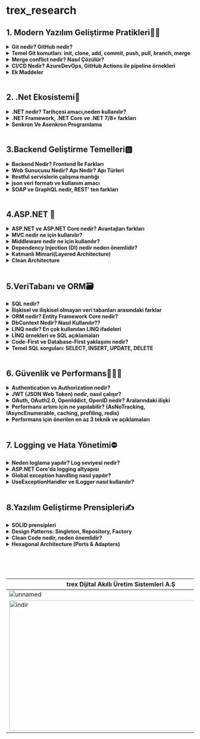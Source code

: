 # trex_research
## 1. Modern Yazılım Geliştirme Pratikleri🤷‍♂️

<details>
<summary><strong>Git nedir? GitHub nedir?<strong></summary>
  
## Git Nedir?
* Git, yazılım geliştirmede kod değişikliklerini kaydeden ve yöneten bir versiyon kontrol sistemidir.  
* Kod üzerinde yapılan her değişiklik bir sürüm olarak saklanır.  
* Aynı proje üzerinde birden fazla kişinin çakışmadan çalışmasına olanak sağlar.  
* Geçmişte yapılan değişikliklere geri dönüp bakılabilir.  


## GitHub Nedir?
* GitHub ise Git altyapısını kullanarak projelerin internet üzerinde tutulduğu bulut tabanlı bir platformdur.  
* Ekip çalışmasını kolaylaştırmak için issue (sorun takibi), pull request (kod katkısı), GitHub Actions (otomasyon) gibi araçlar sunar.  
* Açık kaynak projelerin paylaşımı için en çok kullanılan platformlardan biridir.

<br> 

</details>

<details>
<summary><strong>Temel Git komutları: init, clone, add, commit, push, pull, branch, merge<strong></summary>

* `git init` → Yeni bir Git deposu başlatır.<br>
***Örnek*** = `O klasörde .git adında gizli bir klasör oluşur → bu klasör Git’in tüm geçmişi, ayarları ve sürüm kontrol bilgilerini saklar.`

<br>

* `git clone` → Var olan bir depoyu bilgisayarına indirir. <br>***Örnek*** = https://github.com/kullanici/proje.git

<br>

* `git add` → Dosyaları commit için hazırlar.<br>***Örnek*** = `git add index.html`

<br>

* `git commit` → Yapılan değişiklikleri kaydeder. <br>***Örnek*** = `git commit -m "Ana sayfa güncellendi`

<br>

* `git push` → Kaydedilen değişiklikleri uzak depoya gönderir. <br>***Örnek*** = `git push origin main`

<br>

* `git pull` → Uzak depodaki son değişiklikleri indirir.<br> ***Örnek*** = `git pull origin main`

<br>

* `git branch` → Yeni bir dal (branch) oluşturur. <br>***Örnek*** = `git branch yeni-ozellik`

<br>

* `git merge` → Farklı dalları birleştirir. <br>***Örnek*** = `git merge yeni-ozellik`


<br>

</details>

<details>
<summary><strong>Merge conflict nedir? Nasıl Çözülür?<strong></summary>
  
  
## Merge conflict
- Git’te iki farklı dalda (branch) aynı dosyanın aynı kısmında farklı değişiklikler yapılınca ortaya çıkan çakışmadır.
- Git, hangi değişikliğin geçerli olacağına otomatik karar veremez.
- Bu yüzden kullanıcıya sorar: “Hangi değişikliği istiyorsun?”

***Kısaca:***

“İki kişi aynı yerde farklı şeyler yazdı, Git karıştı, sen karar ver!”
<br>

---

 
 ## Merge Conflict Nasıl Çözülür?

1. Çatışan dosyayı açmak: Git, hangi dosyada çatışma olduğunu gösterir.

2. Değişiklikleri incelemek: Hangi değişikliğin kalacağını veya iki değişikliği birleştirip bir çözüm oluşturacağını seçersin.

3. Değişikliği kaydetmek ve bildir: Çatışmayı çözdükten sonra Git’e bu dosyanın artık hazır olduğunu bildirmek için commit yapılır.

<br>

</details>


<details>
<summary>CI/CD Nedir? AzureDevOps, GitHub Actions ile pipeline örnekleri</summary>
  
## CI/CD

- Yazılım geliştirme sürecinde otomasyon ve sürekli teslim sağlayan bir yaklaşımdır.


<br> İngilizce Açılımı:

- ***CI (Continuous Integration) → Sürekli Entegrasyon***

- ***CD (Continuous Delivery / Continuous Deployment) → Sürekli Teslim / Sürekli Yayın***

***Kısaca:***

- Yazılımın daha hızlı, güvenli ve hatasız geliştirilmesini sağlayan yöntemdir.
  
<br>

##  CI – Continuous Integration (Sürekli Entegrasyon)

- Geliştiriciler, yaptıkları değişiklikleri sıklıkla ortak koda (main branch) entegre eder.

- Her entegrasyon otomatik olarak test edilir, böylece hatalar erken yakalanır.

- Amaç: Kodun her zaman çalışır durumda olmasını sağlamak.

Örnek:
Birden fazla kişi aynı projede çalışıyor. Herkes kendi değişikliklerini sık sık ana koda ekliyor ve sistem otomatik olarak test ediyor. Böylece büyük bir hata oluşmadan önlem alınabiliyor.
<br>
<br>



## CD – Continuous Delivery / Deployment (Sürekli Teslim / Yayın)

- Continuous Delivery (Sürekli Teslim): Kod değişiklikleri testlerden geçtikten sonra her an yayına alınabilir hâle getirilir. Ama yayın manuel olabilir.

- Continuous Deployment (Sürekli Yayın): Kod değişiklikleri testleri geçtikten sonra otomatik olarak canlıya çıkar.

Örnek:
Testleri geçen bir özellik, insan müdahalesi olmadan direkt kullanıcıya sunulabilir.
<br>
<br>


## CI/CD’nin Avantajları

1. Hızlı geri bildirim: Hatalar erken bulunur.

2. Daha güvenli kod: Testler sürekli çalışır.

3. Hızlı teslim: Yeni özellikler ve düzeltmeler kullanıcıya çabuk ulaşır.

4. İnsan hatasını azaltır: Otomasyon sayesinde manuel hatalar azalır.
<br>


---


📌**Azure DevOps Pipeline Örneği**
 ```
name: Python CI/CD

# 1. Tetikleyici (Trigger)
on:
  push:
    branches: [ main ]       # main branch’e push olunca tetiklenir
  pull_request:
    branches: [ main ]       # Pull request açıldığında da tetiklenir

jobs:
  build-and-deploy:
    runs-on: ubuntu-latest    # 2. Hangi işletim sistemi üzerinde çalışacak

    steps:
    # 3. Repo kodunu çek
    - uses: actions/checkout@v3
      name: Step 1: Checkout code
      # Ne yapıyor: Repository’deki kodu pipeline ortamına kopyalar

    # 4. Python kurulumu
    - name: Step 2: Setup Python
      uses: actions/setup-python@v4
      with:
        python-version: '3.x'
      # Ne yapıyor: Pipeline ortamına Python 3.x kurar

    # 5. Bağımlılıkları yükleme
    - name: Step 3: Install dependencies
      run: pip install -r requirements.txt
      # Ne yapıyor: Projenin çalışması için gerekli kütüphaneleri yükler

    # 6. Testleri çalıştır
    - name: Step 4: Run tests
      run: pytest
      # Ne yapıyor: Kodun düzgün çalışıp çalışmadığını kontrol etmek için testleri çalıştırır (CI adımı)

    # 7. Deploy
    - name: Step 5: Deploy to server
      run: |
        scp -r ./app user@server:/var/www/app
        ssh user@server 'systemctl restart app'
      # Ne yapıyor: Testler başarılıysa kodu uzak sunucuya kopyalar ve uygulamayı restart eder (CD adımı)

```

🔑 Açıklama

* trigger → `Pipeline’ın hangi branch için çalışacağını belirler.`

* pool → `Build ajanını seçer (Linux, Windows veya macOS).`

* UseDotNet@2 → `İstenilen .NET SDK sürümünü indirir.`

* dotnet restore / build / test → `CI aşamaları.`

* dotnet publish → `Deploy edilebilir paket üretir.`

* PublishBuildArtifacts → `Bu paketi artifact olarak kaydeder, release pipeline’da kullanılabilir.`

---

📌**GitHub Actions Pipeline Örneği**
```
name: .NET CI/CD

on:
  push:
    branches: [ "main" ]   # main branch'e push olunca çalışır
  pull_request:
    branches: [ "main" ]   # PR açılınca da çalışır

jobs:
  build:
    runs-on: ubuntu-latest   # Çalışacağı ortam

    steps:
    - name: Checkout code
      uses: actions/checkout@v4   # Repo kodlarını indirir

    - name: Setup .NET
      uses: actions/setup-dotnet@v4
      with:
        dotnet-version: '8.0.x'   # .NET versiyonu

    - name: Restore dependencies
      run: dotnet restore

    - name: Build
      run: dotnet build --configuration Release --no-restore

    - name: Test
      run: dotnet test --no-build --verbosity normal

    - name: Publish
      run: dotnet publish -c Release -o ./publish

```

🔑 Açıklama

* on → `Pipeline’ın hangi durumlarda çalışacağını belirler (ör. push, pull request).`

* runs-on → `Build ortamı (ubuntu-latest, windows-latest, vs.).`

* actions/checkout → `GitHub reposundan kodları indirir.`

* actions/setup-dotnet → `İstediğin .NET SDK sürümünü kurar.`

* dotnet restore / build / test / publish → `CI/CD aşamaları.`
</details>



 <details>     
 
 <summary>Ek Maddeler</summary>
 
<br>  

## SDLC Aşamaları (Yazılım Geliştirme Yaşam Döngüsü)

**Planlama (Planning)**

* Projenin amacı, kapsamı ve hedefleri belirlenir.

* Zaman, maliyet ve kaynak planlaması yapılır.

<br>

**Gereksinim Analizi (Requirement Analysis)**

* Kullanıcı ihtiyaçları toplanır.

* Fonksiyonel (ne yapacak) ve fonksiyonel olmayan (performans, güvenlik vb.) gereksinimler netleştirilir.

<br>

**Tasarım (Design)**

* Sistem mimarisi, veri tabanı ve arayüz tasarımı yapılır.

* Yüksek seviye (mimari) ve düşük seviye (detaylı) tasarım hazırlanır.

<br>

**Geliştirme (Implementation / Development)**

* Kodlama aşaması başlar.

* Takım üyeleri belirlenen tasarıma göre yazılımı geliştirir.

<br>

**Test (Testing / Verification)**

* Yazılım hatalara karşı test edilir.

* Birim testleri, entegrasyon testleri, sistem testleri ve kullanıcı kabul testleri yapılır

<br>

**Dağıtım (Deployment)**

* Yazılım canlı ortama alınır.

* Kullanıcıların erişimine açılır.

<br>

**Bakım (Maintenance / Support)**

* Hatalar düzeltilir, güncellemeler yapılır.

* Yeni ihtiyaçlara göre sistem geliştirilir.

<br>
  
**Metodolojiler** Ⓜ️

Agile → Esnek, hızlı geri bildirim.

Scrum → Sprint (2-4 hafta), roller (PO, SM, Dev Team).

Kanban → İş akışı panosu (To Do → Doing → Done).


 </details>
 
<br>

 ## 2. .Net Ekosistemi🌁
 <details>

<summary><strong>.NET nedir? Tarihçesi amacı,neden kullanılır?<strong></summary>



## .NET Nedir?

- Microsoft tarafından geliştirilen, farklı platformlarda (Windows, Linux, macOS) çalışan uygulama geliştirme platformudur.

- Web, masaüstü, mobil, oyun, IoT ve bulut uygulamaları geliştirmek için kullanılabilir.

- C#, F#, VB.NET gibi dilleri destekler.

- İçinde CLR (Common Language Runtime) adlı bir çalışma zamanı bulunur → bu sayede kodlar güvenli, hızlı ve yönetilebilir şekilde çalışır.

<hr>

**Tarihçesi**

- 2002: İlk kez .NET Framework 1.0 yayımlandı. Sadece Windows üzerinde çalışıyordu.

- 2016: Microsoft, .NET Core’u çıkardı → açık kaynak ve cross-platform oldu.

- 2020: .NET 5 yayımlandı → Framework ve Core birleşti. Artık sadece “.NET” olarak adlandırılıyor.

- Günümüz: En güncel sürüm .NET 8 (LTS), performans ve platform desteği çok gelişmiş durumda.

<hr>

**Amacı**

- Yazılım geliştirmeyi kolaylaştırmak,

- Farklı cihaz ve platformlarda ortak bir yapı sağlamak,

- Performanslı, güvenli ve ölçeklenebilir uygulamalar geliştirmeyi mümkün kılmak.

<hr>

**Neden Kullanılır?**

 - Çapraz platform: Windows, Linux, macOS’ta çalışır.<br>
 - Çok amaçlı: Web (ASP.NET), masaüstü (WPF, WinForms), mobil (.NET MAUI, Xamarin), oyun (Unity), bulut (Azure) gibi birçok alanda kullanılabilir.<br>
 - Açık kaynak ve güçlü topluluk desteği var.<br>
 - Yüksek performans ve güvenlik sağlar.<br>
 - Düzenli olarak güncellenir, Microsoft ve açık kaynak topluluk tarafından desteklenir.
 
  <br>
  
</details>

<details>

<summary><strong>.NET Framework, .NET Core ve .NET 7/8+ farkları<strong></summary>

<img width="1793" height="980" alt="3103b3d4-4683-4e3c-9dbf-8854276eac22" src="https://github.com/user-attachments/assets/610d3e75-a682-4eb4-bb24-608392d070f5" />
</details>
<details>

<summary><strong>Senkron Ve Asenkron Programlama<strong></summary>

<br>

## 💻Senkron Programlama Nedir:
- Senkron programlama, işlemlerin ardışık olarak yürütüldüğü programlama modelidir. Bir görev tamamlanmadan diğerine geçilmez; bu nedenle işlem sırası nettir ancak uzun süren işlemler tüm süreci yavaşlatabilir.



**Günlük Hayattan Benzetmeler:**

- Sırada beklemek → Kasada bir müşteri işini bitirmeden diğerine geçilmez.

- Telefon görüşmesi → Karşı taraf konuşmayı bitirmeden sen konuşamazsın.


## 💻Senkron Python Örneği:
```
print("Dosya okunuyor...")
data = open("veri.txt").read()   # Bu işlem bitene kadar beklenir
print("Dosya okundu:", data)
```
**Artı/Eksi Yönleri:**

- Kod Akışı Basittir. Takip etmesi kolaydır.
- Uzun süren işlemler(dosya okuma API çağrısı tüm süreci bloke eder).


<br>


## 👨‍💻Asenkron Programlama Nedir:

- Asenkron programlama, işlemlerin eşzamanlı olarak yürütülmesine izin veren bir modeldir. Bir görev tamamlanana kadar diğerleri beklemek zorunda değildir; uzun süren işlemler arka planda devam ederken program diğer işlere geçebilir.

**Günlük Hayattan Benzetmeler**

- Restoranda sipariş vermek → Garson siparişini alır, mutfağa iletir ve senin yemeğini beklemeden başka müşterilerle ilgilenir.

- Mesajlaşma uygulaması → Mesaj gönderilirken internet yavaş olsa bile uygulama donmaz, sen başka mesajlar yazabilirsin.


## 👨‍💻Asenkron Python Örneği:
```
import asyncio

async def islem():
    print("İşlem başladı...")
    await asyncio.sleep(2)   # 2 saniyelik bekleme (bloklamaz)
    print("İşlem bitti!")

async def main():
    await asyncio.gather(islem(), islem())  # İki işlem paralel yürür

asyncio.run(main())
```


## C#’ta Arrow Function (=>) İfadesi:

- C#’ta => ifadesi lambda expression (lambda ifadeleri) için kullanılır.


**1.Kısa Fonksiyon Yazımı**
- Normal metod tanımlarına göre çok daha kısa ve okunabilir fonksiyonlar yazmayı sağlar.
- Örn:
 ```
- Func<int, int> kare = x => x * x;
```
 <br>

**2.Anonim Fonksiyonlar**
  - İsmi olmayan, tek satırlık fonksiyonlar oluşturmak için kullanılır.
  - Event, delegate veya LINQ işlemlerinde sık kullanılır.

 <br>

**3.LINQ Sorgularında Kullanımı**
  - Veri filtreleme, sıralama, seçim işlemlerinde pratik yazım sağlar.
  - Örn:
```
var ciftSayilar = sayilar.Where(x => x % 2 == 0);
```
  <br>
  
**4.Expression-bodied Members (C# 6.0 ve sonrası)**

  - Property, metod veya constructor’larda tek satırlık gövde tanımı yapılabilir.
  - Örn:
```
public string Name { get; set; }
public override string ToString() => $"Name: {Name}";
```
<br>

**5.Okunabilirlik ve Modern Syntax**

  - Kodun daha az satırla yazılmasını ve daha temiz görünmesini sağlar.
  - Geleneksel anonim metod yazımına kıyasla daha derli toplu bir alternatiftir.
</details>

 <br>
 
## 3.Backend Geliştirme Temelleri🅱️

<details>
<summary><strong>Backend Nedir? Frontend İle Farkları<strong></summary>
  
<br>

## Backend Nedir?
 - Backend, bir uygulamanın arka planda çalışan kısmıdır. Kullanıcının doğrudan görmediği, ama uygulamanın çalışmasını sağlayan veritabanı yönetimi, iş mantığı, API geliştirme, kimlik doğrulama gibi süreçleri içerir.

**Örnek:**
  - Bir e-ticaret sitesinde ürün siparişi verdiğinde, siparişin veritabanına kaydedilmesi, stok kontrolü yapılması ve ödeme işlemlerinin gerçekleşmesi backend tarafından yönetilir.


<br>

## Frontend Nedir?
- Frontend, kullanıcının doğrudan etkileşimde bulunduğu kısımdır. Web sayfasının tasarımı, butonlar, formlar, yazılar, görseller ve kullanıcı deneyimi (UI/UX) frontend tarafından sağlanır.


 **Örnek:**
  - Aynı e-ticaret sitesinde ürünlerin listelenmesi, sepet butonu, ödeme formu ve sipariş onay ekranı frontend’in işidir.

<br>


## 🔄 Backend ve Frontend Farkları

| Özellik            | Frontend                                   | Backend                                  |
|--------------------|--------------------------------------------|------------------------------------------|
| Kullanıcı ile İlişki | Doğrudan kullanıcının gördüğü arayüz      | Kullanıcının görmediği iş mantığı         |
| Teknolojiler       | HTML, CSS, JavaScript, React, Angular      | C#, Java, Python, Node.js, SQL            |
| Görev              | Görsellik, kullanıcı etkileşimi            | Veri işleme, API, güvenlik, ma<ntık        |
| Örnek              | “Sepete Ekle” butonunun görünümü           | “Sepete Ekle” isteğinin veritabanına kaydı |

<br>

</details>

<details>
<summary><strong>Web Sunucusu Nedir? Apı Nedir? Apı Türleri<strong></summary>

<br>

## Web Sunucusu Nedir?
  - Web sunucusu, internet üzerinden gelen HTTP/HTTPS isteklerini alan ve bu isteklere karşılık web sayfaları veya veri gönderen bir yazılım veya donanımdır.


**Kısaca:**

   - Tarayıcı (frontend) bir istekte bulunur.
   - Web sunucusu (backend) isteği alır.
   - İlgili dosyayı veya veriyi tarayıcıya geri gönderir.

**Örnekler:**

  - Apache, Nginx, Microsoft IIS
  - Node.js ile yazılmış Express sunucusu

**Önemli Noktalar:**
  - Web sunucuları sadece statik dosya gönderebilir (HTML, CSS, JS) veya dinamik içerik üretebilir (PHP, Node.js, Python).
  - Backend ile birlikte çalışarak veri tabanından veri çekip kullanıcıya sunabilir.
  - Güvenlik, performans ve erişilebilirlik açısından kritik rol oynar.

<br>

## API Nedir?
  - API (Application Programming Interface / Uygulama Programlama Arayüzü), iki yazılımın birbiriyle iletişim kurmasını sağlayan bir köprüdür.


**Kısaca:**

   - Bir uygulama başka bir uygulamadan veri almak veya işlem yapmak isterse API kullanır.
   - API, hangi verilerin alınabileceğini, hangi işlemlerin yapılabileceğini standart bir şekilde belirtir.


**Örnekler:**

  - Twitter API → Tweet atma, okuma işlemleri
  - Google Maps API → Harita ve konum verisi alma
  - REST API → Web üzerinden veri alışverişi (JSON formatında)

**Önemli Noktalar:**
  - API, genellikle web sunucuları üzerinden çalışır.
  - Frontend ve backend arasındaki iletişimi sağlar.
  - Modern yazılım geliştirmede veri paylaşımı ve entegrasyon için çok önemlidir.

<br>

## API Türleri

1. **REST API**  
   - HTTP protokolü üzerinden çalışır.  
   - JSON veya XML ile veri gönderir/alır.  
   - Basit ve yaygın olarak kullanılır.  

2. **SOAP API**  
   - XML tabanlıdır.  
   - Daha katı kurallar ve güvenlik özellikleri vardır.  
   - Kurumsal sistemlerde sık kullanılır.  

3. **GraphQL API**  
   - Tek bir endpoint üzerinden ihtiyacınız olan veriyi seçerek almanızı sağlar.  
   - Daha esnek ve veri israfını önler.  

4. **WebSocket API**  
   - Sürekli bağlantı sağlar, gerçek zamanlı veri iletimi için kullanılır.  
   - Örn: Chat uygulamaları, canlı bildirimler.
  
<br>

  
## HTTP Nedir?

**HTTP (HyperText Transfer Protocol / HiperMetin Transfer Protokolü)**, web tarayıcıları ile web sunucuları arasında **veri alışverişini sağlayan protokoldür**.  
Kısaca, biz tarayıcıda bir siteyi açtığımızda veya bir API isteği gönderdiğimizde, bu iletişim HTTP üzerinden gerçekleşir.  

### Temel Özellikleri:
- **İsteğe Dayalı (Request-Response) Yapı:**  
  Tarayıcı veya başka bir istemci, sunucuya bir istekte bulunur (request). Sunucu da buna karşılık bir yanıt (response) döner.  
- **Stateless (Durumsuz) Protokol:**  
  Her HTTP isteği bağımsızdır. Sunucu, önceki istekleri hatırlamaz. Durum bilgisi gerekiyorsa, genellikle **çerez (cookie) veya token** kullanılır.  
- **Metin Tabanlıdır:**  
  HTTP mesajları kolay okunabilir metin formatındadır, bu da debug ve geliştirmeyi kolaylaştırır.


 ### HTTP Metodları:
HTTP ile hangi işlemi yapmak istediğimizi belirten bazı temel metodlar vardır:  
- **GET:** Sunucudan veri almak için kullanılır.  
- **POST:** Sunucuya veri göndermek için kullanılır.  
- **PUT:** Sunucudaki mevcut veriyi güncellemek için kullanılır.  
- **DELETE:** Sunucudaki veriyi silmek için kullanılır.  
- **PATCH:** Verinin sadece belirli bir kısmını güncellemek için kullanılır.



```http
# GET - Tüm kullanıcıları al
GET /users HTTP/1.1
Host: www.ornekapi.com

# POST - Yeni kullanıcı ekle
POST /users HTTP/1.1
Host: www.ornekapi.com
Content-Type: application/json

{
  "username": "emir",
  "age": 16
}

# PUT - Mevcut kullanıcıyı tamamen güncelle
PUT /users/2 HTTP/1.1
Host: www.ornekapi.com
Content-Type: application/json

{
  "username": "emir_ulgu",
  "age": 17
}

# PATCH - Kullanıcının sadece bir alanını güncelle
PATCH /users/2 HTTP/1.1
Host: www.ornekapi.com
Content-Type: application/json

{
  "age": 17
}

# DELETE - Kullanıcıyı sil
DELETE /users/2 HTTP/1.1
Host: www.ornekapi.com
```

<br>

</details>


<details>
<summary><strong>Restful servislerin çalışma mantığı<strong></summary>

## Restful Nedir
- RESTful, internet üzerinden veri alışverişi yapan servislerin bir standart ve düzeni
- Web siteleri veya uygulamalar veri almak/veri göndermek ister.
- RESTful servisler, bunu belirli kurallara göre yapar.
- Bu kurallara uyan servisler “RESTful” olarak adlandırılır.


### Çalışma Mantığı:

- **İstemci : kısaca kullanıcya hizmet verir ve veri gösterir işlem yapmaz sadece sunucuda olan veriyi kullanıcıya gösterrir. Web tarayıcısı, mobil uygulama veya başka bir servis olabilir. Örnek olarak Google,Firefox Mobil olarak ise IOS,Android örnek gösterilebilir. Sunucu değişse bile istemci sorunsuz çalışır**

- **Sunucu : Veriyi saklar işler ve istemciye kullanıcıya sunması için ayarlar iş mantığı ve veri yönetiminden sorumludur İstemci bir konuda veri istediğinde ona sunmakla görevli olandır Sunucu DB'den gerekli veriyi çeker ve kullanıcıya gösterir**

- **HTTP Çalışması : RESTful servislerde istemci ile sunucu arasındaki iletişim HTTP üzerinden olur bu yüzden HTTP çok önemli bir rol alır. İlk adım olarak istemci isteği oluşturur ardından URL belirlenir hangi kaynağa erişmek istediğini belirler HTTP metodu ne yapmak istediğini belirtir (GET,POST,DELETE,PUT) İkinci Adımda sunucu isteği alır ve yorumlar URL ve HTTP metoduna göre hangi kaynak olacağının hedefini belirler gerekirse DB'ye erişir veya iş mantığını çalıştırır Üçüncü Adımda ise sunucu reponse(yanıtı) gönderir Örn: HTTP statü kodu vs..**

- **DİPNOT : RESTful servisler stateless çalışır. Her HTTP isteği bağımsızdır, sunucu önceki isteği hatırlamaz. Yani Sunucu, istemcinin daha önce ne yaptığını bilmez; gerekli tüm bilgiyi her istekte istemci gönderir. HTTP isteği sunucuya "Ben bunu yapmak istiyorum." demesidir ancak Stateless sunucu öncekileri hatırlamaz her istek bağımsızdır**

</details>


<details>
<summary><strong>json veri formatı ve kullanım amacı<strong></summary>

## Json veri formatı nedir?

- JSON (JavaScript Object Notation), verileri düz metin olarak saklayan ve paylaşan bir formattır.
- İnsan tarafından okunabilir, bilgisayar tarafından kolay işlenebilir.
- Web uygulamaları, API’ler ve sunucular arasında veri alışverişi yapmak için sık kullanılır.

**Örnek Json:**
```
{
  "id": 1,
  "username": "emir",
  "age": 16,
  "isStudent": true,
  "hobbies": ["yazılım", "futbol", "müzik"]
}
```
**Kullanım Alanları**
- Web API’leri ile veri göndermek ve almak
- JavaScript uygulamalarında veri depolamak
- Sunucular ve istemciler arasında iletişim

<br

</details>


<details>
<summary><strong>SOAP ve GraphQL nedir, REST' ten farkları<strong></summary>


### 1. SOAP (Simple Object Access Protocol)
- XML tabanlı bir web servis protokolüdür.  
- Çok katı kurallara sahiptir, güvenlik özellikleri güçlüdür.  
- Daha çok kurumsal sistemlerde (banka, sigorta vb.) tercih edilir.  
- Ağır çalışır ve modern web uygulamalarında az kullanılır.  

### 2. REST (Representational State Transfer)
- HTTP üzerinden çalışan en yaygın web servis mimarisi.  
- Veri genellikle JSON formatında gönderilir/alınır.  
- Basit, hızlı ve hafif yapısıyla modern web uygulamalarında en çok tercih edilen yöntemdir.  
- Stateless (durumsuz) çalışır, her istek bağımsızdır.  

### 3. GraphQL
- Facebook tarafından geliştirilmiş modern API sorgulama dilidir.  
- Tek endpoint üzerinden çalışır.  
- İstemci sadece ihtiyaç duyduğu veriyi alır (over-fetching ve under-fetching sorunlarını çözer).  
- REST’ten daha esnek ama öğrenmesi biraz daha zordur.  

---


### Önemli Farklar

| Özellik          | SOAP                      | REST                          | GraphQL                          |
|------------------|---------------------------|-------------------------------|-----------------------------------|
| Veri Formatı     | XML                      | Genelde JSON (XML de olabilir)| JSON                             |
| Karmaşıklık      | Karmaşık                 | Basit                        | Orta                             |
| Kullanım Alanı   | Kurumsal sistemler        | Web/Mobil uygulamalar         | Modern web uygulamaları          |
| Esneklik         | Düşük                    | Orta                         | Yüksek (alan seçilebiliyor)      |
| Performans       | Daha yavaş               | Hızlı                        | Çok hızlı (gereksiz veri yok)    |

---

</details>

<br> 

## 4.ASP.NET 🛜

<details>
<summary><strong>ASP.NET ve ASP.NET Core nedir? Avantajları farkları<strong></summary>


## ASP.NET ve ASP.NET Core Nedir? Avantajları ve Farkları

### ASP.NET Nedir?
- Microsoft tarafından geliştirilmiş **web uygulamaları geliştirme framework’üdür**.  
- .NET Framework üzerinde çalışır (Windows tabanlıdır).  
- Web Forms, MVC ve Web API gibi farklı geliştirme modelleri içerir.  
- 2000’li yıllardan itibaren yaygın olarak kullanılmıştır.  

**Avantajları:**
- Windows ortamı için güçlü destek  
- Visual Studio ile entegre çalışır  
- Geniş topluluk ve kütüphane desteği  

---

### ASP.NET Core Nedir?
- Microsoft’un 2016’da çıkardığı **modern, açık kaynaklı ve cross-platform** framework’tür.  
- .NET Core üzerine inşa edilmiştir.  
- Hem Windows, hem Linux, hem de macOS üzerinde çalışabilir.  
- Yüksek performans, esneklik ve bulut odaklı projeler için geliştirilmiştir.  

**Avantajları:**
- Cross-platform (Windows, Linux, macOS) desteği  
- Daha hafif ve yüksek performanslı  
- Modern mimari (Dependency Injection, Middleware)  
- Açık kaynak (GitHub üzerinden geliştiriliyor)  
- Mikroservis ve bulut tabanlı sistemlere uygun  

---

### ASP.NET vs ASP.NET Core Farkları

| Özellik              | ASP.NET (Framework)             | ASP.NET Core                      |
|----------------------|---------------------------------|-----------------------------------|
| **Çalışma Ortamı**   | Sadece Windows                  | Windows, Linux, macOS (cross-platform) |
| **Performans**       | Daha yavaş                      | Daha hızlı ve optimize            |
| **Açık Kaynak**      | Hayır                           | Evet                              |
| **Modüler Yapı**     | Monolitik (büyük yapı)          | Modüler (middleware tabanlı)      |
| **Bulut Desteği**    | Kısıtlı                         | Bulut ve mikroservis dostu        |
| **Geliştirme Modeli**| Web Forms, MVC, Web API         | MVC, Razor Pages, Blazor, Minimal API |

---

</details>

<details>
<summary><strong>MVC nedir ne için kullanılır?<strong></summary>


**MVC (Model - View - Controller)**, yazılım geliştirmede kullanılan bir **mimari desendir**.  
Amaç: **Uygulamayı farklı katmanlara ayırarak daha düzenli, esnek ve bakımı kolay hale getirmek.**

### Katmanlar:
1. **Model (M):**
 - Uygulamanın **veri ve iş mantığını** içerir.
- Veritabanı ile iletişimi sağlar.
- Örn: Kullanıcı bilgilerini saklayan `User` sınıfı.

2. **View (V):**
- Kullanıcıya gösterilen **arayüz kısmıdır**.
- HTML, CSS, JavaScript veya Razor sayfaları olabilir.
- Örn: Kullanıcının profil sayfası.

3. **Controller (C):**
- Kullanıcıdan gelen isteği alır, gerekli işlemleri yapar ve sonucu View’a gönderir.
- Örn: `UserController` → kullanıcı bilgilerini alıp View’a yollar.

---

### MVC’nin Kullanım Amacı:
- Kodun **daha düzenli ve okunabilir** olmasını sağlar.  
- **Bakım ve geliştirmeyi kolaylaştırır.**  
- Takım çalışmasında kolaylık:  
- Backend geliştirici **Model** ile ilgilenir.  
- Frontend geliştirici **View** kısmını yapar.  
- Controller, bu ikisini birbirine bağlar.  

---

</details>

<details>
<summary><strong>Middleware nedir ne için kullanılır?<strong></summary>

## Middleware Nedir? Ne İçin Kullanılır?

**Middleware**, ASP.NET Core uygulamalarında **HTTP isteklerini ve cevaplarını işleyen yazılım bileşenleridir**.  
Yani, **istemci (client) ile sunucu (server) arasındaki istek/cevap akışını yöneten küçük parçalar**dır.

---

### Ne İçin Kullanılır?
- Gelen istekleri kontrol etmek ve işlemek  
- Yanıtı (response) değiştirmek veya yönlendirmek  
- Hata yönetimi yapmak  
- Kimlik doğrulama (Authentication) ve yetkilendirme (Authorization) işlemleri  
- Loglama ve performans takibi  
- Statik dosya sunmak (CSS, JS, resimler vb.)  

---

### Çalışma Mantığı
Middleware bileşenleri **pipeline (boru hattı)** mantığıyla çalışır.  
- Her gelen istek sırasıyla middleware’lerden geçer.  
- Her middleware isteği işleyebilir, değiştirebilir veya bir sonrakine iletebilir.  
- Son middleware cevap (response) üretip geriye döner.  

---

### Basit Örnek (ASP.NET Core Program.cs)
```csharp
var builder = WebApplication.CreateBuilder(args);
var app = builder.Build();

// Middleware 1: Basit log
app.Use(async (context, next) =>
{
    Console.WriteLine("İstek geldi: " + context.Request.Path);
    await next.Invoke(); // bir sonraki middleware'e geç
});

// Middleware 2: Statik dosyalar
app.UseStaticFiles();

// Middleware 3: Routing
app.MapGet("/", () => "Merhaba Middleware!");

app.Run();
```

</details>

<details>
<summary><strong>Dependency Injection (DI) nedir neden önemlidir?<strong></summary>

## Dependency Injection (DI) Nedir? Neden Önemlidir?

**Dependency Injection (Bağımlılık Enjeksiyonu)**, yazılım geliştirmede kullanılan bir tasarım desenidir.  
Amaç: Sınıfların birbirine olan **bağımlılığını azaltmak** ve **esneklik, test edilebilirlik** sağlamaktır.  

---

### Neden Önemlidir?
- Kodun **daha esnek** ve **bakımı kolay** olur.  
- Sınıflar birbirine sıkı sıkıya bağlı olmaz (**loosely coupled**).  
- Mock nesnelerle **kolay test yapılabilir**.  
- Gereksiz kod tekrarını önler.  

---

## Dependency Injection (Doğru Kullanım Örneği)

```csharp
// Interface
public interface IUserRepository
{
    string GetUserById(int id);
}

// Concrete class
public class UserRepository : IUserRepository
{
    public string GetUserById(int id) => "Kullanıcı: Bayram";
}

// Service (DI ile bağımlılık azaltıldı)
public class UserService
{
    private readonly IUserRepository _repo;

    public UserService(IUserRepository repo)
    {
        _repo = repo; // dışarıdan enjekte edildi
    }

    public void GetUser()
    {
        Console.WriteLine(_repo.GetUserById(1));
    }
}

// Program.cs (ASP.NET Core DI Container)
var builder = WebApplication.CreateBuilder(args);

// Bağımlılıkları kaydet
builder.Services.AddScoped<IUserRepository, UserRepository>();
builder.Services.AddScoped<UserService>();

var app = builder.Build();

app.MapGet("/", (UserService userService) =>
{
    userService.GetUser();
    return "Çalıştı!";
});

app.Run();
```
</details>

<details>
<summary><strong>Katmanlı Mimari(Layered Architecture)<strong></summary>

<br>
 
**Katmanlı Mimari (Layered Architecture)**, uygulamayı farklı sorumluluklara ayırarak daha **düzenli, esnek ve bakımı kolay** hale getiren bir yazılım yaklaşımıdır.  

<br>

**En yaygın kullanılan 3 katman şunlardır:**

---

### 1. Presentation Layer (Sunum Katmanı)
- Kullanıcı ile doğrudan etkileşimde bulunan katmandır.  
- Web arayüzü (HTML, CSS, JS, Razor Pages, Blazor) veya mobil uygulama olabilir.  
- Kullanıcıdan gelen veriyi **Business Layer**’a gönderir, oradan gelen sonucu ekrana yansıtır.  

Örnek:  
- ASP.NET MVC Controller  
- Blazor / Razor Page  
- Angular, React, Vue arayüzü  

---

### 2. Business Layer (İş Katmanı)
- Uygulamanın **iş kurallarını ve mantığını** barındırır.  
- Sunum katmanından gelen verileri işler, doğrulamalar yapar, gerekirse Data Access katmanına iletir.  
- İş süreçlerinin merkezi burasıdır.  

Örnek:  
- Kullanıcı kayıt olurken şifre kontrolü  
- Ürün eklerken stok miktarını kontrol etmek  

---

### 3. Data Access Layer (Veri Erişim Katmanı)
- Veritabanı ile iletişimi sağlar.  
- CRUD (Create, Read, Update, Delete) işlemleri bu katmanda yapılır.  
- ORM (Entity Framework, Dapper) veya SQL sorguları kullanılır.  

Örnek:  
- `UserRepository` → veritabanından kullanıcı bilgilerini çeker  
- `ProductRepository` → ürünleri ekler, siler, günceller  

---

<img width="300" height="300" alt="ChatGPT Image 13 Eyl 2025 15_06_53" src="https://github.com/user-attachments/assets/159c0efb-b286-4cb1-9e2a-de4044e49be2" />

</details>

<details>
<summary><strong>Clean Architecture<strong></summary>



Bu katmanlar genellikle **Clean Architecture** veya **Onion Architecture** yaklaşımında kullanılır.  
Amaç: Uygulamayı bağımsız, esnek ve kolay test edilebilir hale getirmektir.  

---

### 1. Domain Layer (Alan Katmanı)
- Uygulamanın **kalbidir**.  
- İş kuralları, **entity**’ler ve domain servisleri burada bulunur.  
- Başka hiçbir katmana bağımlı değildir.  

Örn: `User`, `Product`, `Order` gibi entity sınıfları.  

---

### 2. Application Layer (Uygulama Katmanı)
- **Domain** katmanındaki kuralları kullanarak uygulamanın iş akışını yönetir.  
- **Use Case**’ler ve servisler burada bulunur.  
- Domain’e bağımlıdır ama Infrastructure’a bağımlı değildir.  

Örn: `"Kullanıcı kaydı oluştur",` `"Sipariş ver"` gibi senaryolar.  

---

### 3. Infrastructure Layer (Altyapı Katmanı)
- Veritabanı, dosya sistemi, üçüncü parti servisler gibi **teknik detayları** içerir.  
- **Data Access** (Repository), e-posta gönderimi, loglama gibi işlemler burada yapılır.  
- Application ve Domain katmanlarına hizmet eder.  

Örn: `Entity Framework, Dapper, SMTP, Redis, File Storage.`

---

### 4. API Layer (Sunum Katmanı)
- Dış dünya ile iletişim kurulan katmandır.  
- Kullanıcı veya istemcilerden gelen istekleri alır, **Application Layer**’a iletir.  
- ASP.NET Core Web API, GraphQL API, gRPC vb. olabilir.  

Örn: `UserController`, `ProductController`.  

---

<hr>


### Katmanlar Arası İlişki
- **API → Application → Domain → Infrastructure**  
- Dışarıdan içeriye bağımlılık vardır, iç katmanlar dış katmanlara bağımlı değildir.  

---



## Clean Architecture** prensiplerinden en önemlisi:  
**Bağımlılıklar her zaman dış katmanlardan iç katmanlara doğru akmalıdır.**  

---

### Ne Demek?
- İç katmanlar (**Domain, Application**) dış katmanlara bağımlı OLMAZ.  
- Dış katmanlar (**Infrastructure, API**) iç katmanlara bağımlıdır.  
- Böylece iş kuralları (Domain) **teknolojiden bağımsız** kalır.  

---

### Örnek
- **Yanlış:** Domain katmanı doğrudan Entity Framework’e (Infrastructure) bağımlı olursa → Veritabanı değiştiğinde Domain de değişir.  
- **Doğru:** Domain katmanı sadece **arayüz (interface)** tanımlar. Entity Framework veya başka bir veri kaynağı bu interface’i **Infrastructure** tarafında uygular.  

---

### Akış
- API → Application → Domain  
- Domain **bağımsız**dır, dış katmanlardan hiçbir şey bilmez.  
- Infrastructure, Domain ve Application tarafından tanımlanan interface’leri uygular.  

---

### Özet
- **Bağımlılıkların dışa akması ilkesi:** İç katmanlar dış katmanlara bağımlı değil, dış katmanlar iç katmanlara bağımlıdır.  
- Avantajları:  
  - İş kuralları korunur  
  - Teknolojiden bağımsız geliştirme  
  - Kolay test edilebilirlik
 
</details>

<br> 
 
## 5.VeriTabanı ve ORM🗃️

<details>
<summary><strong>SQL nedir?<strong></summary>

## SQL nedir?
- SQL, ilişkisel veri tabanlarını yönetmek, SQL veri tabanları oluşturmak ve farklı işlevler gerçekleştirerek içlerindeki verileri manipüle etmek için standartlaştırılmış bir programlama dilidir.
- Hem veri tabanı yöneticileri hem de geliştiriciler SQL’i verileri manipüle etmek ve veri entegrasyon komut dosyaları yazmak için kullanır. Benzer şekilde, veri analistleri de ilişkisel bir veri tabanını derinlemesine analiz etmek için SQL kullanır.


**4 temel SQL sorgusuna örnek**
```
-- 1. SELECT → Veri listeleme
SELECT * FROM Customers;

-- 2. INSERT → Yeni veri ekleme
INSERT INTO Customers (Name, City) VALUES ('Eren', 'Zonguldak');

-- 3. UPDATE → Veri güncelleme
UPDATE Customers SET City = 'İstanbul' WHERE Name = 'Eren';

-- 4. DELETE → Veri silme
DELETE FROM Customers WHERE Name = 'Eren';
```

</details>


<details>
<summary><strong>İlişkisel ve ilişkisel olmayan veri tabanları arasındaki farklar<strong></summary>


### 1. İlişkisel Veritabanı (RDBMS)
- Veriler **tablolar** halinde saklanır (satır ve sütun).  
- Tablolar arasında **ilişkiler (foreign key)** vardır.  
- **SQL dili** kullanılır.  
- Veriler tutarlı ve güvenilir şekilde yönetilir.  

**Örnekler:** MySQL, PostgreSQL, SQL Server, Oracle  

---

### 2. İlişkisel Olmayan Veritabanı (NoSQL)
- Veriler tablolar yerine farklı yapılarda saklanır:  
  - **Document** (JSON benzeri) → MongoDB  
  - **Key-Value** → Redis  
  - **Column-based** → Cassandra  
  - **Graph** → Neo4j  
- Esnek şema (schema-less) vardır.  
- Yüksek hız, esneklik ve ölçeklenebilirlik sunar.  

**Örnekler:** MongoDB, Redis, Cassandra, Neo4j  

---

### Temel Farklar

| Özellik              | İlişkisel Veritabanı (SQL) | İlişkisel Olmayan Veritabanı (NoSQL) |
|-----------------------|----------------------------|---------------------------------------|
| **Veri Yapısı**       | Tablo (rows, columns)      | JSON/Döküman, Key-Value, Graph, Column |
| **İlişkiler**         | Tablo ilişkileri (JOIN)    | Genelde yok, denormalize veri          |
| **Sorgu Dili**        | SQL                        | Kendi sorgu yapısı (ör. Mongo Query)  |
| **Şema (Schema)**     | Katı, önceden tanımlı      | Esnek, schema-less                     |
| **Ölçeklenebilirlik** | Dikey (vertical)           | Yatay (horizontal)                     |
| **Kullanım Alanı**    | Finans, ERP, CRM, geleneksel uygulamalar | Büyük veri, IoT, sosyal medya, gerçek zamanlı uygulamalar |

---

</details>

<details>
<summary><strong>ORM nedir? Entity Framework Core nedir?<strong></summary>


### ORM (Object Relational Mapping) Nedir?
- **ORM**, programlama dilindeki nesneler (class, object) ile **ilişkisel veritabanı tabloları** arasında köprü kuran bir tekniktir.  
- Yani, veritabanındaki tabloları **C# sınıfları**, satırları ise **nesneler** gibi kullanmamıza imkân tanır.  
- SQL sorgularını elle yazmak yerine, nesneler üzerinden veritabanı işlemleri yapılır.  

**Avantajları:**
- Daha az SQL kodu yazılır.  
- Kod daha okunabilir ve bakımı kolay olur.  
- Veritabanı bağımsızlığı sağlar (farklı veritabanlarıyla kullanılabilir).  
- Nesne yönelimli programlama ile uyumludur.  

---

### Entity Framework Core Nedir?
- **Entity Framework Core (EF Core)**, Microsoft tarafından geliştirilen bir **ORM aracıdır**.  
- ASP.NET Core projelerinde en çok kullanılan veri erişim teknolojisidir.  
- Farklı veritabanlarını (SQL Server, PostgreSQL, MySQL, SQLite, Oracle vb.) destekler.  
- Açık kaynaklı ve cross-platform çalışır.  

**Avantajları:**
- LINQ (Language Integrated Query) desteği ile SQL yazmadan sorgu yapılabilir.  
- Migration sistemi ile veritabanı tabloları otomatik yönetilebilir.  
- Kod-first veya database-first yaklaşımı kullanılabilir.  

---

</details>

<details>
<summary><strong>DbContext Nedir? Nasıl Kullanılır??<strong></summary>

### DbContext Nedir?
- **DbContext**, Entity Framework Core’da **veritabanı ile uygulama arasındaki köprü**dür.  
- Veritabanındaki tabloları, C# sınıfları (Entity) ile eşleştirir.  
- CRUD işlemleri (Create, Read, Update, Delete) için gerekli fonksiyonları sağlar.  
- EF Core’un en temel sınıfıdır, `Microsoft.EntityFrameworkCore` namespace’i içinde bulunur.  

---

## DbContext Kullanım Örneği

```
csharp
using Microsoft.EntityFrameworkCore;
using System;
using System.Linq;

// Entity (Tablo)
public class User
{
    public int Id { get; set; }
    public string Name { get; set; }
}

// DbContext
public class AppDbContext : DbContext
{
    public DbSet<User> Users { get; set; }

    protected override void OnConfiguring(DbContextOptionsBuilder optionsBuilder)
    {
        optionsBuilder.UseSqlServer("Server=.;Database=MyDb;Trusted_Connection=True;");
    }
}

class Program
{
    static void Main()
    {
        using var context = new AppDbContext();

        // Ekleme
        context.Users.Add(new User { Name = "Emir" });
        context.SaveChanges();

        // Okuma
        var users = context.Users.ToList();
        foreach (var user in users)
        {
            Console.WriteLine(user.Name);
        }
    }
}

```

</details>

<details>
<summary><strong>LINQ nedir? En çok kullanılan LINQ ifadeleri<strong></summary>

## LINQ Nedir?
- **LINQ (Language Integrated Query)**, .NET ortamında **veri kaynaklarını (koleksiyonlar, veritabanı, XML, vs.) sorgulamak için** kullanılan bir yapıdır.  
- SQL'e benzer şekilde çalışır ama **C# kodunun içine gömülü** halde yazılır.  
- Çalıştığı veri kaynakları: List, Array, Dictionary, Entity Framework, XML, JSON vb.  

---

## En Çok Kullanılan LINQ İfadeleri

```
csharp
using System;
using System.Collections.Generic;
using System.Linq;

class Program
{
    static void Main()
    {
        var numbers = new List<int> { 1, 2, 3, 4, 5, 6 };
        var names = new List<string> { "Ali", "Ayşe", "Emir" };

        // 1. Where (Filtreleme)
        var evenNumbers = numbers.Where(n => n % 2 == 0);
        Console.WriteLine("Where: " + string.Join(", ", evenNumbers)); // 2, 4, 6

        // 2. Select (Veri seçme/dönüştürme)
        var upperNames = names.Select(n => n.ToUpper());
        Console.WriteLine("Select: " + string.Join(", ", upperNames)); // ALI, AYŞE, EMIR

        // 3. OrderBy / OrderByDescending (Sıralama)
        var sorted = numbers.OrderBy(n => n);
        Console.WriteLine("OrderBy: " + string.Join(", ", sorted)); // 1, 2, 3, 4, 5, 6

        var sortedDesc = numbers.OrderByDescending(n => n);
        Console.WriteLine("OrderByDescending: " + string.Join(", ", sortedDesc)); // 6, 5, 4, 3, 2, 1

        // 4. First / FirstOrDefault
        Console.WriteLine("First: " + numbers.First());                 // 1
        Console.WriteLine("FirstOrDefault: " + numbers.FirstOrDefault()); // 1

        // 5. Any / All
        Console.WriteLine("Any > 3: " + numbers.Any(n => n > 3)); // True
        Console.WriteLine("All > 0: " + numbers.All(n => n > 0)); // True

        // 6. Count / Sum / Average / Max / Min
        Console.WriteLine("Count: " + numbers.Count());     // 6
        Console.WriteLine("Sum: " + numbers.Sum());         // 21
        Console.WriteLine("Average: " + numbers.Average()); // 3.5
        Console.WriteLine("Max: " + numbers.Max());         // 6
        Console.WriteLine("Min: " + numbers.Min());         // 1
    }
}
```
</details>

<details>
<summary><strong>LİNQ örnekleri ve SQL açıklamaları </strong> </summary>

## 1️⃣ LINQ Nedir?

LINQ (Language Integrated Query), C# ve .NET içinde veri sorgulamak için kullanılan bir kütüphanedir.  
Listeler, diziler, veritabanları ve XML üzerinde sorgular yazmayı kolaylaştırır.

---

## 2️⃣ LINQ Örnekleri (C#)

```csharp
using System;
using System.Collections.Generic;
using System.Linq;

class Program {
    static void Main() {
        List<int> numbers = new List<int> { 1, 2, 3, 4, 5, 6 };

        // 1. Where: 3'ten büyük sayıları filtrele
        var greaterThanThree = numbers.Where(n => n > 3);
        Console.WriteLine("Where Example: " + string.Join(",", greaterThanThree));

        // 2. Select: Tüm sayıları 2 ile çarp
        var multiplied = numbers.Select(n => n * 2);
        Console.WriteLine("Select Example: " + string.Join(",", multiplied));

        // 3. OrderBy: Sayıları küçükten büyüğe sırala
        var ordered = numbers.OrderBy(n => n);
        Console.WriteLine("OrderBy Example: " + string.Join(",", ordered));

        // 4. FirstOrDefault: İlk çift sayıyı al
        var firstEven = numbers.FirstOrDefault(n => n % 2 == 0);
        Console.WriteLine("FirstOrDefault Example: " + firstEven);
    }
}
```
### Sql Nedir?
- SQL (Structured Query Language), veritabanları üzerinde veri ekleme, silme, güncelleme ve sorgulama yapmak için kullanılan standart bir dildir.

### Temel Sql Sorguları

- 1. SELECT: Verileri çekmek için
```SELECT * FROM Users;```  

- 2. INSERT: Yeni veri eklemek için
```INSERT INTO Users (Name, Age) VALUES ('Emir', 16);```

- 3. UPDATE: Var olan veriyi güncellemek için
```UPDATE Users SET Age = 17 WHERE Name = 'Emir';```

- 4. DELETE: Veri silmek için
```DELETE FROM Users WHERE Name = 'Emir';```

</details>

<details>
<summary><strong>Code-First ve Database-First yaklaşımı nedir?</strong></summary>

### Code-First nedir?

Önce uygulamanın model sınıflarını (entity class) kod tarafında oluşturursunuz. EF bu sınıfları temel alarak veritabanını kendisi üretir ve migration ile güncelleyebilirsiniz. Veritabanı tasarımını geliştirici kontrol eder.
Genelde yeni projelerde veya veritabanı tasarımını sıfırdan yapmak istediğiniz durumlarda tercih edilir.

### Database-First nedir?

Önceden hazırlanmış bir veritabanınız vardır. EF bu veritabanındaki tabloları, alanları ve ilişkileri otomatik olarak class’lara dönüştürür (reverse engineering). Kod tarafında model oluşturma ihtiyacı azalır.
Mevcut bir veritabanını kullanan projelerde veya veritabanı tasarımının DBA tarafından yapıldığı durumlarda tercih edilir.

### Code-First vs DB-First karşılaştırması

| Özellik               | Code-First                          | Database-First                     |
|-----------------------|------------------------------------|-----------------------------------|
| Başlangıç Noktası      | Kod tarafında modeller oluşturulur | Mevcut veritabanı kullanılır       |
| Veritabanı Oluşturma   | EF modellerden veritabanı üretir   | EF veritabanından modeller üretir |
| Değişiklik Yönetimi    | Migration ile yönetilir            | DB’de manuel değişiklik gerekir    |
| Esneklik               | Geliştiriciye daha fazla esneklik  | Veritabanı tasarımına bağımlıdır   |
| Kullanım Senaryosu     | Yeni projelerde                   | Mevcut veritabanı olan projelerde |
 
</details>


<details>
<summary><strong>Temel SQL sorguları: SELECT, INSERT, UPDATE, DELETE</strong></summary>
  
### Temel SQL Sorguları:

### 1️ SELECT
- Veritabanından veri çekmek için kullanılır.

```sql
-- Tüm kullanıcıları çek
SELECT * FROM Users;

-- Sadece isim ve yaş alanlarını çek
SELECT Name, Age FROM Users;

-- Belirli koşula göre çek
SELECT * FROM Users WHERE Age > 18;
```
### 2 INSERT
- Veritabanına yeni veri eklemek için kullanılır.
```
-- Yeni kullanıcı ekle
INSERT INTO Users (Name, Age) VALUES ('Emir', 16);

-- Birden fazla veri ekleme
INSERT INTO Users (Name, Age) VALUES 
('Ali', 20),
('Ayşe', 22);
```
### 3 UPDATE
- Var olan veriyi güncellemek için kullanılır.
```
-- Kullanıcının yaşını güncelle
UPDATE Users
SET Age = 17
WHERE Name = 'Emir';

-- Tüm kullanıcıların yaşını +1 artır
UPDATE Users
SET Age = Age + 1;
```
### 4 DELETE
- Veritabanından veri silmek için kullanılır.
```
-- Belirli kullanıcıyı sil
DELETE FROM Users
WHERE Name = 'Emir';

-- Tüm kullanıcıları sil (dikkat!)
DELETE FROM Users;

```

  
</details>

<br> 

## 6. Güvenlik ve Performans🏃‍♂️‍➡️
<details>

  <summary><strong>Authentication vs Authorization nedir?</strong></summary>

  ### Authentication vs Authorization

| Özellik                  | Authentication                     | Authorization                       |
|---------------------------|-----------------------------------|------------------------------------|
| Tanım                     | Kullanıcının kimliğini doğrulama   | Kullanıcının yetkilerini kontrol etme |
| Soru                     | "Sen gerçekten bu kullanıcı mısın?" | "Bu kullanıcı ne yapabilir?"        |
| Ne zaman gerçekleşir      | Login sırasında                    | Login sonrası, erişim kontrolünde   |
| Veri kontrolü             | Kimlik bilgileri (şifre, token)   | Rol, izinler, yetkiler             |
| Örnek                    | Kullanıcı adı + şifre ile giriş    | Admin paneline erişim kontrolü     |

  
</details>

<details>
  <summary><strong>JWT (JSON Web Token) nedir, nasıl çalışır?</strong></summary>

  ## JWT (JSON Web Token) Nedir ve Nasıl Çalışır?

  - JWT, web uygulamalarında kullanıcı kimliğini doğrulamak ve veri taşımak için kullanılan, **JSON tabanlı, URL-safe (güvenli)** bir token formatıdır.  
    Özellikle **stateless authentication** (sunucuda oturum saklamadan doğrulama) için kullanılır.
---
# JWT Temel Yapısı:

1. **Header (Başlık)**
- Token türü ve imzalama algoritması belirtilir.

   ```
   json
   {
     "alg": "HS256",
     "typ": "JWT"
   }
   ```
 2. **Payload (Yük)**
 - Taşınacak bilgiler burada yer alır. Kullanıcı bilgileri, roller ve token geçerlilik süresi (expiration) bulunabilir.
 ```
{
  "userId": 123,
  "username": "emir",
  "exp": 1700000000
}
 ```
3. **Signature (İmza)**

- Header ve Payload base64 ile encode edilip, gizli anahtar ile imzalanır. Token’ın değiştirilmediğini garanti eder.

```
HMACSHA256(base64UrlEncode(header) + "." + base64UrlEncode(payload), secret)
```
</details>

<details>
  <summary><strong>OAuth, OAuth2.0, OpenIddict, OpenID nedir? Aralarındaki ilişki</strong></summary>

  # OAuth, OAuth2.0, OpenID, OpenIddict ve Aralarındaki İlişki

| Teknoloji / Protokol | Açıklama | Örnek Kullanım / Notlar |
|----------------------|----------|------------------------|
| **OAuth** | Açık bir yetkilendirme protokolüdür. Kullanıcı şifresini paylaşmadan, üçüncü taraf uygulamalara belirli kaynaklara erişim izni verir. | Örnek: Bir web uygulaması kullanıcının Google Drive dosyalarına erişim istiyor, ama kullanıcı şifresini paylaşmak zorunda değil. |
| **OAuth 2.0** | OAuth’un geliştirilmiş, modern versiyonudur. Daha güvenli ve esnek token bazlı yetkilendirme sağlar. Access token, refresh token gibi kavramları içerir. | Örnek: API erişimleri için Bearer Token kullanımı. Web uygulamaları, mobil uygulamalar veya servisler OAuth 2.0 ile kimlik doğrulama ve yetkilendirme yapar. |
| **OpenID** | Kimlik doğrulama (Authentication) protokolüdür. Kullanıcının kimliğini doğrulamak için kullanılır. OAuth ile birlikte çalışabilir. | Örnek: “Login with Google” veya “Login with Facebook” butonları OpenID Connect üzerinden kimlik doğrulama yapar. |
| **OpenID Connect (OIDC)** | OpenID + OAuth 2.0 birleşimi. Kimlik doğrulama ve yetkilendirme bir arada yapılabilir. | Örnek: Web uygulaması kullanıcıyı doğrulamak (ID Token) ve API erişim yetkisi vermek (Access Token) için OIDC kullanır. |
| **OpenIddict** | ASP.NET Core üzerinde OpenID Connect ve OAuth2.0 server implementasyonu sağlayan kütüphanedir. Kendi auth server’ını kolayca oluşturmanı sağlar. | Örnek: Kendi web API’n için OpenIddict kullanarak OAuth2.0 token endpoint’leri ve kullanıcı doğrulama mekanizması oluşturabilirsin. |

---
</details>
<details>
<summary><strong>Performans artımı için ne yapılabilir? (AsNoTracking, IAsyncEnumerable, caching, profiling, redis)</strong></summary>

<br>

- **AsNoTracking:** Sadece okuma, değişiklik takip yok → performans artışı. 
- **IAsyncEnumerable:** Büyük veri setlerinde bellek ve UI optimizasyonu.
- **Caching / Redis:** Sık kullanılan veri için hızlı erişim, DB yükünü azaltır.
- **Profiling:** Yavaş noktaları tespit edip optimize etmek.
-  **Redis** Dağıtık cache çözümü. Veritabanı yükünü azaltır, hızlı veri erişimi sağlar.

</details>

<details>
<summary><strong>Performans için önerilen en az 3 teknik ve açıklamaları</strong></summary>

# Performans Artışı İçin Önerilen Teknikler


***AsNoTracking***
- Veri sadece okunacaksa, değişiklik takibini kapatır. Bellek ve CPU kullanımını azaltır.

***IAsyncEnumerable***
- Büyük veri setlerini asenkron ve lazy olarak okumayı sağlar. Bellek tüketimini azaltır ve UI thread'i bloklamaz.

***Caching***
- Sık kullanılan verileri cache’de tutarak veritabanı sorgularını azaltır ve hızlı veri erişimi sağlar.


    
</details>

<br> 

## 7. Logging ve Hata Yönetimi⛔

<details>
  
<summary><strong>Neden loglama yapılır? Log seviyesi nedir?</strong></summary>

## Neden Loglama Yapılır?
- Uygulama çalışırken oluşan olayları kaydetmek için.  
- Hata ayıklama (debugging) ve sorun çözme amacıyla.  
- Performans takibi ve kullanıcı davranışlarını izlemek için.  
- Güvenlik ve denetim (audit) süreçlerinde kayıt tutmak için.

---

## Log Seviyesi Nedir?

- Log seviyesi, log mesajlarının önem derecesini belirler. Farklı seviyeler, hangi olayların loglanacağını kontrol etmeye yarar.  

| Seviye       | Açıklama |
|--------------|----------|
| **Trace**    | En ayrıntılı loglar. Genellikle uygulama akışını detaylı izlemek için kullanılır. |
| **Debug**    | Hata ayıklama ve geliştirme sürecinde kullanılır. Detaylı bilgi verir. |
| **Information / Info** | Normal operasyonel olaylar. Örn: Kullanıcı giriş yaptı. |
| **Warning**  | Uyarılar. Hata değil ama dikkat gerektiren durumlar. |
| **Error**    | Hatalar. Uygulamanın bazı bölümlerinde sorun oluştuğunu gösterir. |
| **Critical / Fatal** | Kritik hatalar. Uygulamanın çökmesine veya ciddi sorunlara yol açan durumlar. |

---

## Örnek (C# .NET Core)

```
csharp
using Microsoft.Extensions.Logging;

class Program
{
    static void Main()
    {
        using var loggerFactory = LoggerFactory.Create(builder =>
        {
            builder.AddConsole();
        });

        ILogger logger = loggerFactory.CreateLogger<Program>();

        logger.LogTrace("Trace log: detaylı bilgi");
        logger.LogDebug("Debug log: hata ayıklama bilgisi");
        logger.LogInformation("Info log: uygulama çalışıyor");
        logger.LogWarning("Warning log: dikkat gerektiren durum");
        logger.LogError("Error log: hata oluştu");
        logger.LogCritical("Critical log: kritik hata!");
    }
}
```
</details>

<details>

  <summary><strong>ASP.NET Core'da logging altyapısı</strong></summary>

  # ASP.NET Core Logging

- **Servis:** `ILogger<T>` kullanılır
- **Log Seviyeleri:** Trace < Debug < Information < Warning < Error < Critical
- **Sağlayıcılar:** Console, Debug, EventLog, File (Serilog/NLog)


 **Kullanım Örneği:**

```
csharp
app.MapGet("/", (ILogger<Program> logger) =>
{
    logger.LogInformation("Info log örneği");
    logger.LogWarning("Warning log örneği");
    logger.LogError("Error log örneği");
    return "Logging çalıştı!";
});

 ```
  
</details>

<details>
<summary><strong>Global exception handling nasıl yapılır?</strong></summary>

# ASP.NET Core Global Exception Handling

- Global exception handling, uygulamadaki tüm hataları merkezi bir yerde yakalamak ve yönetmek için kullanılır.  
- Bu sayede **her controller veya action içinde try-catch yazmaya gerek kalmaz**.

---

## 1️⃣ Middleware ile Global Exception Handling

```csharp
using Microsoft.AspNetCore.Builder;
using Microsoft.AspNetCore.Http;
using System.Net;
using System.Text.Json;

var builder = WebApplication.CreateBuilder(args);
var app = builder.Build();

// Global Exception Middleware
app.Use(async (context, next) =>
{
    try
    {
        await next();
    }
    catch (Exception ex)
    {
        context.Response.StatusCode = (int)HttpStatusCode.InternalServerError;
        context.Response.ContentType = "application/json";

        var response = new { message = ex.Message, status = context.Response.StatusCode };
        await context.Response.WriteAsync(JsonSerializer.Serialize(response));
    }
});

app.MapGet("/", () =>
{
    throw new Exception("Global exception örneği");
});

app.Run();
```

</details>

<details>
  
<summary><strong>UseExceptionHandler ve ILogger nasıl kullanılır?</strong></summary>

### UseExceptionHandler Nedir?
- **UseExceptionHandler:** Uygulamadaki tüm hataları merkezi bir noktada yakalayan middleware.

### ILogger Nedir?
- **ILogger:** Hata veya uygulama olaylarını loglamak için kullanılan arayüz.

## Kullanım Örneği

```
csharp
using Microsoft.AspNetCore.Builder;
using Microsoft.AspNetCore.Diagnostics;
using Microsoft.AspNetCore.Http;
using Microsoft.Extensions.Logging;
using System.Text.Json;

var builder = WebApplication.CreateBuilder(args);
var app = builder.Build();

// Global hata yakalama + loglama
app.UseExceptionHandler(errorApp =>
{
    errorApp.Run(async context =>
    {
        var logger = context.RequestServices.GetRequiredService<ILogger<Program>>();
        var exceptionFeature = context.Features.Get<IExceptionHandlerFeature>();

        if (exceptionFeature != null)
        {
            var ex = exceptionFeature.Error;

            // Hata loglama
            logger.LogError(ex, "Global hata yakalandı!");

            // Kullanıcıya JSON cevap
            context.Response.StatusCode = 500;
            context.Response.ContentType = "application/json";
            var response = new { message = ex.Message, status = context.Response.StatusCode };
            await context.Response.WriteAsync(JsonSerializer.Serialize(response));
        }
    });
});

// Test endpoint
app.MapGet("/", () => throw new Exception("Test hatası"));

app.Run();
```

</details>

<br> 

## 8.Yazılım Geliştirme Prensipleri✍️

<details>
<summary><strong>SOLID prensipleri</strong></summary>

## SOLID
- İyi tasarlanmış nesne yönelimli yazılım için 5 temel prensibi ifade eder.

## | S - Single Responsibility Principle (SRP) Tek Sorumluluk Prensibi: |
- Bir sınıfın yalnızca bir işi yapması ve yalnızca bir sorumluluğu olması gerekir.

<br>

***Örnek:***
```
class InvoicePrinter {
    public void Print(Invoice invoice) { /* yazdırma işlemi */ }
}
class InvoiceSaver {
    public void Save(Invoice invoice) { /* kaydetme işlemi */ }
}
```


## | O - Open/Closed Principle (OCP) Açık/Kapalı Prensibi: |
- Kod geliştirmeye açık, değişikliğe kapalı olmalıdır. Yani mevcut kodu bozmadan yeni özellik ekleyebilmeliyiz.

<br>

***Örnek:***
```
csharp
interface IShape { double Area(); }
class Circle : IShape { public double Area() => Math.PI * radius * radius; }
class Square : IShape { public double Area() => side * side; }
``` |
```


## | L – Liskov Substitution Principle (LSP) / Liskov Yerine Geçme Prensibi : |
- Türetilmiş sınıflar, temel sınıfın yerine geçebilir ve beklenmeyen hatalara yol açmamalıdır.

<br>

***Örnek:***
 ```
csharp
class Bird { public virtual void Fly() {} }
class Eagle : Bird { public override void Fly() { /* uçar */ } }
``` |
```


## | I – Interface Segregation Principle (ISP) / Arayüz Ayrımı Prensibi : |
- Küçük ve spesifik arayüzler kullan, istemci gereksiz metodlarla yüklenmesin.

<br>

***Örnek:***
 ```
csharp
interface IPrinter { void Print(); }
interface IScanner { void Scan(); }
class MultiFunctionPrinter : IPrinter, IScanner { /* hepsini uygular */ }
``` |
```


## |  D – Dependency Inversion Principle (DIP) / Bağımlılıkların Tersine Çevrilmesi : |
- Yüksek seviyeli modüller, düşük seviyeli modüllere bağımlı olmamalı, her ikisi de arayüzlere bağımlı olmalı.

<br>

***Örnek:***
 ```
csharp
interface IMessageSender { void Send(string msg); }
class EmailSender : IMessageSender { public void Send(string msg) { /* mail gönder */ } }
class Notification {
    private IMessageSender _sender;
    public Notification(IMessageSender sender) { _sender = sender; }
}
```








# Özet
- **S:** Tek sorumluluk  
- **O:** Açık-kapalı prensibi  
- **L:** Alt sınıf, üst sınıfın yerine geçebilir  
- **I:** Arayüzler küçük ve özelleşmiş olmalı  
- **D:** Yüksek seviye modüller abstraction üzerinden düşük seviye modüllerle iletişim kurmalı



</details>

<details>
<summary><strong>Design Patterns: Singleton, Repository, Factory</strong></summary>

## 1️⃣ Singleton Pattern
- Bir sınıftan yalnızca bir instance oluşturulmasını sağlamak ve global erişim noktası sunmak.

```
csharp
public class Singleton
{
    private static Singleton _instance;
    private static readonly object _lock = new object();

    private Singleton() { }

    public static Singleton Instance
    {
        get
        {
            lock (_lock)
            {
                if (_instance == null)
                    _instance = new Singleton();
                return _instance;
            }
        }
    }

    public void DoSomething()
    {
        Console.WriteLine("Singleton çalışıyor!");
    }
}
```


## 2️⃣ Repository Pattern
- Veritabanı işlemlerini soyutlamak, kodu daha test edilebilir ve yönetilebilir hâle getirmek.


```
public interface IProductRepository
{
    IEnumerable<Product> GetAll();
    Product GetById(int id);
    void Add(Product product);
}

public class ProductRepository : IProductRepository
{
    private readonly AppDbContext _context;
    public ProductRepository(AppDbContext context)
    {
        _context = context;
    }

    public IEnumerable<Product> GetAll() => _context.Products.ToList();
    public Product GetById(int id) => _context.Products.Find(id);
    public void Add(Product product) => _context.Products.Add(product);
}
```


## 3️⃣ Factory Pattern
- Nesne oluşturmayı merkezi bir noktadan yönetmek, istemcinin hangi sınıfı oluşturacağını bilmesini


```
public interface IShape { void Draw(); }

public class Circle : IShape
{
    public void Draw() => Console.WriteLine("Circle çizildi");
}

public class Square : IShape
{
    public void Draw() => Console.WriteLine("Square çizildi");
}

public class ShapeFactory
{
    public IShape GetShape(string shapeType)
    {
        return shapeType.ToLower() switch
        {
            "circle" => new Circle(),
            "square" => new Square(),
            _ => throw new ArgumentException("Bilinmeyen shape")
        };
    }
}
```


</details>
<details>
  <summary><strong>Clean Code nedir, neden önemlidir?</strong></summary>

  # Clean Code (Temiz Kod) - Nedir ve Neden Önemlidir?

| Konsept                | Açıklama | Örnek |
|------------------------|----------|-------|
| **Clean Code Nedir?**  | Kolay okunabilir, anlaşılabilir ve sürdürülebilir kod yazma prensibidir. | Kodun kendisi ne yaptığını anlatmalı, ekstra yorum gerektirmemeli |
| **Okunabilirlik**      | Kod başkaları veya gelecekteki sen tarafından kolayca anlaşılmalı. | `DateTime today = DateTime.Now; DateTime tomorrow = today.AddDays(1);` |
| **Anlaşılabilirlik**   | Fonksiyonlar ve sınıflar tek bir sorumluluğa sahip olmalı (SRP). | `void SaveToDatabase() { } void GenerateReport() { }` |
| **Sürdürülebilirlik**  | Kod değişikliğe açık olmalı, refactor kolay olmalı. | Küçük fonksiyonlar, modüler tasarım, anlamlı isimler |
| **Neden Önemli?**     | Hataları azaltır, takım çalışmasını kolaylaştırır, bakımı ve geliştirmeyi hızlandırır. | Temiz kod = daha az bug + hızlı geliştirme + kolay test |

<hr>


```
using System;

namespace CleanCodeExamples
{

    // Örnek sınıf
    class Program
    {
        static void Main(string[] args)
        {
            
            // Örnek 1: Anlamlı değişken ve fonksiyon isimleri
            
            
            // Kötü
            int d = DateTime.Now.Day;
            P();

            // Temiz
            int currentDay = DateTime.Now.Day;
            PrintInvoice();

            
            // Örnek 2: Tek sorumluluk (SRP) - Fonksiyonları bölmek
            
            
            Order order = new Order { Id = 1, Name = "Laptop" };

            // Kötü
            ProcessOrder(order);

            // Temiz
            SaveOrder(order);
            SendOrderEmail(order);
            GenerateOrderReport(order);
        }

        // Kötü örnek fonksiyon
        static void P()
        {
            Console.WriteLine("İşlem yapılıyor");
        }

        // Temiz örnek fonksiyon
        static void PrintInvoice()
        {
            Console.WriteLine("Fatura yazdırılıyor");
        }

        // Kötü örnek: tek fonksiyon birden fazla sorumluluk
        static void ProcessOrder(Order order)
        {
            SaveToDatabase(order);
            SendEmail(order);
            GenerateReport(order);
        }

        // Temiz örnek fonksiyonlar
        static void SaveOrder(Order order) { Console.WriteLine("DB kaydedildi"); }
        static void SendOrderEmail(Order order) { Console.WriteLine("Email gönderildi"); }
        static void GenerateOrderReport(Order order) { Console.WriteLine("Rapor oluşturuldu"); }

        // Yardımcı fonksiyonlar (kötü)
        static void SaveToDatabase(Order order) { }
        static void SendEmail(Order order) { }
        static void GenerateReport(Order order) { }
    }

    class Order
    {
        public int Id { get; set; }
        public string Name { get; set; }
    }
}
```



</details>

<details>

<summary><strong>Hexagonal Architecture (Ports & Adapters)</strong></summary>

| Konsept                | Açıklama | Örnek / Notlar |
|------------------------|----------|----------------|
| **Amaç**               | Uygulamanın çekirdeğini (core) dış bağımlılıklardan izole etmek. | Böylece domain logic bağımsız kalır, test ve bakım kolaylaşır. |
| **Core / Domain**      | İş mantığının olduğu katman. Uygulamanın kalbi. | `OrderService`, `InvoiceCalculator` gibi sınıflar |
| **Ports (Giriş Noktaları)** | Core’un dış dünya ile iletişim noktaları. Abstraction sağlar. | Interface’ler: `IOrderRepository`, `IPaymentGateway` |
| **Adapters (Bağlayıcılar)** | Port’ları gerçek dünyaya bağlayan implementasyonlar. | `SqlOrderRepository`, `StripePaymentAdapter` |
| **Avantajları**       | - Bağımlılık azaltılır <br> - Test edilebilirlik artar <br> - Core katmanı değişmez | Core logic’i değiştirmeden veri tabanı veya servis değiştirilebilir |
| **Örnek Akış**        | 1. Adapter → Port → Core <br> 2. Core → Port → Adapter | `Controller → IOrderService → OrderService → IOrderRepository → SqlOrderRepository` |

</details>


<br>
<br> 
<br> 
<br> 


| trex Dijital Akıllı Üretim Sistemleri A.Ş |
|--------|
| ![unnamed](https://github.com/user-attachments/assets/e85e019d-aa1e-42fb-8b3c-ef806ffb7c87) | 
| <img width="600" height="350" alt="indir" src="https://github.com/user-attachments/assets/fcbc7645-095f-40be-8eed-f7a8e6b843c2" /> |











